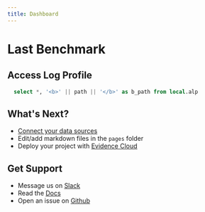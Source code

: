 ```yaml
---
title: Dashboard
---
```


# Last Benchmark
## Access Log Profile

```sql alp
  select *, '<b>' || path || '</b>' as b_path from local.alp
```

<DataTable data={alp} rows=all rowShading=true>
  <Column id="b_path" title="Path" contentType=html/>
  <Column id="method" title="Method" />
  <Column id="count" title="Count" contentType=bar/>
  <Column id="sum_time" title="Sum Time" contentType=colorscale scaleColor={['#6db678','#ebbb38','#ce5050']}/>
  <Column id="avg_time" title="Avg Time" contentType=colorscale scaleColor={['#6db678','#ebbb38','#ce5050']}/>
  <Column id="sum_body_size" title="Sum Body Size" contentType=colorscale scaleColor={['#6db678','#ebbb38','#ce5050']} fmt='[<1000000]0.00," KB";[<1000000000]0.00,," MB"'/>
  <Column id="avg_body_size" title="Avg Body Size" contentType=colorscale scaleColor={['#6db678','#ebbb38','#ce5050']} fmt='[<1000000]0.00," KB";[<1000000000]0.00,," MB"'/>
  <Column id="200" title="2xx" contentType=colorscale scaleColor=blue/>
  <Column id="300" title="3xx" contentType=colorscale scaleColor=blue/>
  <Column id="400" title="4xx" contentType=colorscale scaleColor=blue/>
  <Column id="500" title="5xx" contentType=colorscale scaleColor=red/>
</DataTable>

## What's Next?
- [Connect your data sources](settings)
- Edit/add markdown files in the `pages` folder
- Deploy your project with [Evidence Cloud](https://evidence.dev/cloud)

## Get Support
- Message us on [Slack](https://slack.evidence.dev/)
- Read the [Docs](https://docs.evidence.dev/)
- Open an issue on [Github](https://github.com/evidence-dev/evidence)
